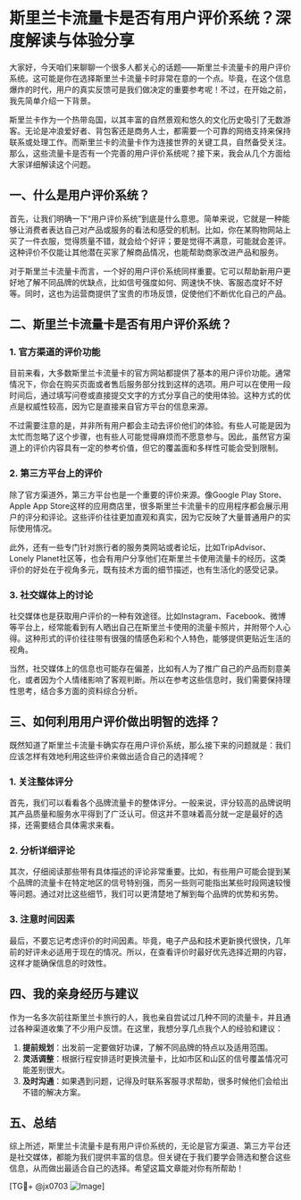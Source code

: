 # 斯里兰卡流量卡是否有用户评价系统？深度解读与体验分享

大家好，今天咱们来聊聊一个很多人都关心的话题——斯里兰卡流量卡的用户评价系统。这可能是你在选择斯里兰卡流量卡时非常在意的一个点。毕竟，在这个信息爆炸的时代，用户的真实反馈可是我们做决定的重要参考呢！不过，在开始之前，我先简单介绍一下背景。

斯里兰卡作为一个热带岛国，以其丰富的自然景观和悠久的文化历史吸引了无数游客。无论是冲浪爱好者、背包客还是商务人士，都需要一个可靠的网络支持来保持联系或处理工作。而斯里兰卡的流量卡作为连接世界的关键工具，自然备受关注。那么，这些流量卡是否有一个完善的用户评价系统呢？接下来，我会从几个方面给大家详细解读这个问题。

## 一、什么是用户评价系统？

首先，让我们明确一下“用户评价系统”到底是什么意思。简单来说，它就是一种能够让消费者表达自己对产品或服务的看法和感受的机制。比如，你在某购物网站上买了一件衣服，觉得质量不错，就会给个好评；要是觉得不满意，可能就会差评。这种评价不仅能让其他潜在买家了解商品情况，也能帮助商家改进产品和服务。

对于斯里兰卡流量卡而言，一个好的用户评价系统同样重要。它可以帮助新用户更好地了解不同品牌的优缺点，比如信号强度如何、网速快不快、客服态度好不好等。同时，这也为运营商提供了宝贵的市场反馈，促使他们不断优化自己的产品。

## 二、斯里兰卡流量卡是否有用户评价系统？

### 1. 官方渠道的评价功能

目前来看，大多数斯里兰卡流量卡的官方网站都提供了基本的用户评价功能。通常情况下，你会在购买页面或者售后服务部分找到这样的选项。用户可以在使用一段时间后，通过填写问卷或直接提交文字的方式分享自己的使用体验。这种方式的优点是权威性较高，因为它是直接来自官方平台的信息来源。

不过需要注意的是，并非所有用户都会主动去评价他们的体验。有些人可能是因为太忙而忽略了这个步骤，也有些人可能觉得麻烦而不愿意参与。因此，虽然官方渠道上的评价内容具有一定的参考价值，但它的覆盖面和多样性可能会受到限制。

### 2. 第三方平台上的评价

除了官方渠道外，第三方平台也是一个重要的评价来源。像Google Play Store、Apple App Store这样的应用商店里，很多斯里兰卡流量卡的应用程序都会展示用户的评分和评论。这些评价往往更加直观和真实，因为它反映了大量普通用户的实际使用情况。

此外，还有一些专门针对旅行者的服务类网站或者论坛，比如TripAdvisor、Lonely Planet社区等，也会有用户分享他们在斯里兰卡使用流量卡的经历。这类评价的好处在于视角多元，既有技术方面的细节描述，也有生活化的感受记录。

### 3. 社交媒体上的讨论

社交媒体也是获取用户评价的一种有效途径。比如Instagram、Facebook、微博等平台上，经常能看到有人晒出自己在斯里兰卡使用的流量卡照片，并附带个人心得。这种形式的评价往往带有很强的情感色彩和个人特色，能够提供更贴近生活的视角。

当然，社交媒体上的信息也可能存在偏差，比如有人为了推广自己的产品而刻意美化，或者因为个人情绪影响了客观判断。所以在参考这些信息时，我们需要保持理性思考，结合多方面的资料综合分析。

## 三、如何利用用户评价做出明智的选择？

既然知道了斯里兰卡流量卡确实存在用户评价系统，那么接下来的问题就是：我们应该怎样有效地利用这些评价来做出适合自己的选择呢？

### 1. 关注整体评分

首先，我们可以看看各个品牌流量卡的整体评分。一般来说，评分较高的品牌说明其产品质量和服务水平得到了广泛认可。但这并不意味着高分就一定是最好的选择，还需要结合具体需求来看。

### 2. 分析详细评论

其次，仔细阅读那些带有具体描述的评论非常重要。比如，有些用户可能会提到某个品牌的流量卡在特定地区的信号特别强，而另一些则可能指出某些时段网速较慢等问题。通过对比这些细节，我们可以更清楚地了解到每个品牌的优势和劣势。

### 3. 注意时间因素

最后，不要忘记考虑评价的时间因素。毕竟，电子产品和技术更新换代很快，几年前的好评未必适用于现在的情况。所以，在查看评价时最好优先选择近期的内容，这样才能确保信息的时效性。

## 四、我的亲身经历与建议

作为一名多次前往斯里兰卡旅行的人，我也亲自尝试过几种不同的流量卡，并且通过各种渠道收集了不少用户反馈。在这里，我想分享几点我个人的经验和建议：

1. **提前规划**：出发前一定要做好功课，了解不同品牌的特点以及适用范围。
2. **灵活调整**：根据行程安排适时更换流量卡，比如市区和山区的信号覆盖情况可能差别很大。
3. **及时沟通**：如果遇到问题，记得及时联系客服寻求帮助，很多时候他们会给出不错的解决方案。

## 五、总结

综上所述，斯里兰卡流量卡是有用户评价系统的，无论是官方渠道、第三方平台还是社交媒体，都能为我们提供丰富的信息。但关键在于我们要学会筛选和整合这些信息，从而做出最适合自己的选择。希望这篇文章能对你有所帮助！

[TG💪+ @jx0703 ![Image](https://github.com/user-attachments/assets/dbca1d08-cadb-493c-b0ec-ad6f7a83f270)]